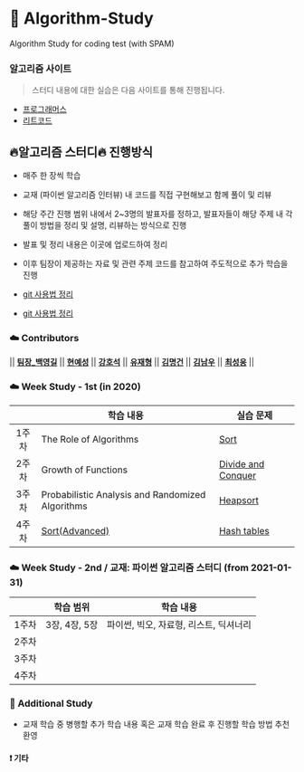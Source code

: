 # :tiger: Algorithm-Study
Algorithm Study for coding test (with SPAM)

### 알고리즘 사이트

> 스터디 내용에 대한 실습은 다음 사이트를 통해 진행됩니다.

- [프로그래머스](https://programmers.co.kr/learn/challenges)  
- [리트코드](https://leetcode.com)

## :fire:알고리즘 스터디:fire: 진행방식

- 매주 한 장씩 학습 
- 교재 (파이썬 알고리즘 인터뷰) 내 코드를 직접 구현해보고 함께 풀이 및 리뷰
- 해당 주간 진행 범위 내에서 2~3명의 발표자를 정하고, 발표자들이 해당 주제 내 각 풀이 방법을 정리 및 설명, 리뷰하는 방식으로 진행
- 발표 및 정리 내용은 이곳에 업로드하여 정리
- 이후 팀장이 제공하는 자료 및 관련 주제 코드를 참고하여 주도적으로 추가 학습을 진행

- [git 사용법 정리](https://github.com/Dong-wook94/KNU-AlgorithmStudy/tree/master/Reference/Git%20%EA%B8%B0%EB%B3%B8%20%EC%82%AC%EC%9A%A9%EB%B2%95)
- [git 사용법 정리](https://backlog.com/git-tutorial/kr/) 


### :cloud: Contributors
|| **[팀장_백영길](https://github.com)** || **[현예성](https://github.com)** || **[강호석](https://github.com/khs5949)** || **[유재형](https://github.com)**
|| **[김명건](https://github.com/dding-chong)**   || **[김남우](https://github.com)** || **[최성웅](https://github.com/ChoiSeongUng)** ||



### :cloud: Week Study - 1st (in 2020)

|        | 학습 내용                                                            | 실습 문제                                                            |
| :----: | ------------------------------------------------------------ | ------------------------------------------------------------ |
| 1주차  | The Role of Algorithms            | [Sort](https://programmers.co.kr/learn/courses/30/parts/12198)            |
| 2주차  | Growth of Functions               | [Divide and Conquer](https://programmers.co.kr/learn/courses/30/parts/12230)         |
| 3주차  | Probabilistic Analysis and Randomized Algorithms         | [Heapsort](https://programmers.co.kr/learn/courses/30/parts/12117)      |
| 4주차  | [Sort(Advanced)](https://programmers.co.kr/learn/courses/30/parts/12198) | [Hash tables](https://programmers.co.kr/learn/courses/30/parts/12077)  |

### :cloud: Week Study - 2nd / 교재: 파이썬 알고리즘 스터디 (from 2021-01-31)

|        | 학습 범위                                                            | 학습 내용                                                            |
| :----: | ------------------------------------------------------------ | ------------------------------------------------------------ |
| 1주차  |3장, 4장, 5장               |파이썬, 빅오, 자료형, 리스트, 딕셔너리               |
| 2주차  |               |               |
| 3주차  |               |               |
| 4주차  |               |               |

                    

### :rainbow: Additional Study

- 교재 학습 중 병행할 추가 학습 내용 혹은 교재 학습 완료 후 진행할 학습 방법 추천 환영

#### :heavy_exclamation_mark: 기타
